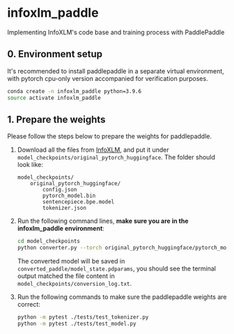 # infoxlm_paddle
Implementing InfoXLM's code base and training process with PaddlePaddle

## 0. Environment setup

It's recommended to install paddlepaddle in a separate virtual environment, with pytorch cpu-only version accompanied for verification purposes.

```bash
conda create -n infoxlm_paddle python=3.9.6
source activate infoxlm_paddle

```

## 1. Prepare the weights

Please follow the steps below to prepare the weights for paddlepaddle.

1. Download all the files from [InfoXLM](https://huggingface.co/microsoft/infoxlm-base/tree/main), and put it under `model_checkpoints/original_pytorch_huggingface`. The folder should look like:
    
    ```
    model_checkpoints/
        original_pytorch_huggingface/
            config.json
            pytorch_model.bin
            sentencepiece.bpe.model
            tokenizer.json
    ```
2. Run the following command lines, **make sure you are in the infoxlm_paddle environment**:

    ```bash
    cd model_checkpoints
    python converter.py --torch original_pytorch_huggingface/pytorch_model.bin --paddle converted_paddle/model_state.pdparams
    ```

    The converted model will be saved in `converted_paddle/model_state.pdparams`, you should see the terminal output matched the file content in `model_checkpoints/conversion_log.txt`.

3. Run the following commands to make sure the paddlepaddle weights are correct:

    ```bash
    python -m pytest ./tests/test_tokenizer.py
    python -m pytest ./tests/test_model.py
    ```

